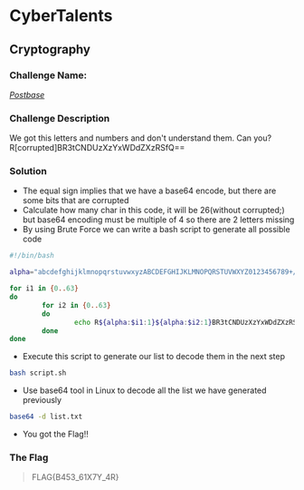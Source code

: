 # CyberTalents
## Cryptography

### Challenge Name:
 [*Postbase*](https://cybertalents.com/challenges/cryptography/postbase)
 
### Challenge Description
We got this letters and numbers and don't understand them. Can you? R[corrupted]BR3tCNDUzXzYxWDdZXzRSfQ==

### Solution
* The equal sign implies that we have a base64 encode, but there are some bits that are corrupted
* Calculate how many char in this code, it will be 26(without corrupted;) but base64 encoding must be multiple  of 4 so there are 2 letters missing
* By using Brute Force we can write a bash script to generate all possible code
```sh
#!/bin/bash

alpha="abcdefghijklmnopqrstuvwxyzABCDEFGHIJKLMNOPQRSTUVWXYZ0123456789+/"

for i1 in {0..63}
do
        for i2 in {0..63}
        do      
                echo R${alpha:$i1:1}${alpha:$i2:1}BR3tCNDUzXzYxWDdZXzRSfQ== >> list.txt
        done
done
```
* Execute this script to generate our list to decode them in the next step
```sh
bash script.sh
```
* Use base64 tool in Linux to decode all the list we have generated previously
```sh
base64 -d list.txt
```
* You got the Flag!!


### The Flag
 > FLAG{B453_61X7Y_4R}  
